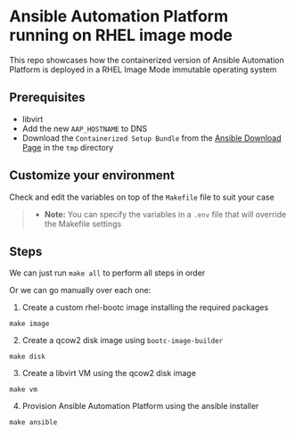 # Ansible Automation Platform running on RHEL image mode

This repo showcases how the containerized version of Ansible Automation Platform is deployed in a RHEL Image Mode immutable operating system

## Prerequisites

- libvirt
- Add the new `AAP_HOSTNAME` to DNS
- Download the `Containerized Setup Bundle` from the [Ansible Download Page](https://developers.redhat.com/products/ansible/download) in the `tmp` directory

## Customize your environment

Check and edit the variables on top of the `Makefile` file to suit your case

> * **Note:** You can specify the variables in a `.env` file that will override the Makefile settings

## Steps

We can just run `make all` to perform all steps in order

Or we can go manually over each one:

1. Create a custom rhel-bootc image installing the required packages
```
make image
```

2. Create a qcow2 disk image using `bootc-image-builder`
```
make disk
```

3. Create a libvirt VM using the qcow2 disk image
```
make vm
```

4. Provision Ansible Automation Platform using the ansible installer
```
make ansible
```
